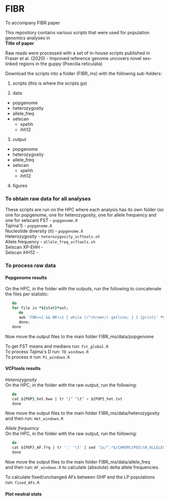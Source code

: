 # FIBR
To accompany FIBR paper

This repository contains various scripts that were used for population genomics analyses in  
**Title of paper**

Raw reads were processed with a set of in-house scripts published in Fraser et al. (2020) - Improved reference genome uncovers novel sex-linked regions in the guppy (Poecilia reticulata)

Download the scripts into a folder (FIBR_ms) with the following sub-folders: 
 1. scripts (this is where the scripts go)  

 2. data  
  - popgenome  
  - heterozygosity  
  - allele_freq  
  - selscan  
    - xpehh  
    - ihh12  

 3. output  
  - popgenome  
  - heterozygosity  
  - allele_freq  
  - selscan  
    - xpehh  
    - ihh12 
    
 4. figures  

### To obtain raw data for all analyses  
These scripts are run on the HPC where each analysis has its own folder (so one for popgenome, one for heterozygosity, one for allele frequency and one for selscan)
FST - ```popgenome.R```  
Tajima'S - ```popgenome.R```  
Nucleotide diversity (π) - ```popgenome.R```  
Heterozygosity - ```heterozygosity_vcftools.sh```  
Allele frequency - ```allele_freq_vcftools.sh```  
Selscan XP-EHH -  
Selscan iHH12 - 

### To process raw data  

#### Popgenome results   
On the HPC, in the folder with the outputs, run the following to concatenate the files per statistic:  
```for stat in fst pi td; 
   do     
   for file in *${stat}*out;
      do
      awk 'FNR==1 && NR!=1 { while (/^chrom+/) getline; } 1 {print}' *${stat}*out > FIBR_${stat}.txt;
      done;
   done
   ```  
 Now move the output files to the main folder FIBR_ms/data/popgenome  
 
 To get FST means and medians run: ```fst_global.R```  
 To process Tajima's D run: ```TD_windows.R```  
 To process π run: ```Pi_windows.R```  
 
#### VCFtools results  
*Heterozygosity*  
On the HPC, in the folder with the raw output, run the following:  
```for POP in GHP GLP IC IT ILL IUL
   do
   cat ${POP}_het.hwe | tr ‘/’ ‘\t’ > ${POP}_het.txt
   done
```  
Now move the output files to the main folder FIBR_ms/data/heterozygosity 
and then run: ```Het_windows.R```  

*Allele frequency*  
On the HPC, in the folder with the raw output, run the following:  
```for POP in GHP GLP IC IT ILL IUL
   do
   cat ${POP}_AF.frq | tr ':' '\t' | sed '1s/^.*$/CHROM\tPOS\tN_ALLELES\tN_CHR\tREF\tREF_FRQ\tALT\tALT_FRQ/' > ${POP}_AF.txt
   done
```  
Now move the output files to the main folder FIBR_ms/data/allele_freq  
and then run: ```AF_windows.R```  to calculate (absolute) delta allele frequencies.  

To calculate fixed/unchanged AFs between GHP and the LP populations run: ```fixed_AFs.R```  

#### Plot neutral stats 
